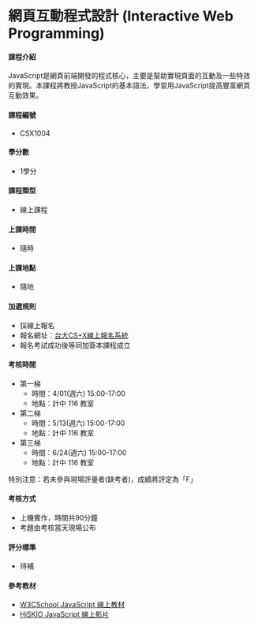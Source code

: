 # 網頁互動程式設計 (Interactive Web Programming)

#### 課程介紹

JavaScript是網頁前端開發的程式核心，主要是幫助實現頁面的互動及一些特效的實現。本課程將教授JavaScript的基本語法，學習用JavaScript提高豐富網頁互動效果。

#### 課程編號

* CSX1004

#### 學分數

* 1學分

#### 課程類型

* 線上課程

#### 上課時間

* 隨時

#### 上課地點

* 隨地

#### 加選規則

* 採線上報名
* 報名網址：[台大CS+X線上報名系統](https://csx.aca.ntu.edu.tw/course)
* 報名考試成功後等同加簽本課程成立 

#### 考核時間

* 第一梯
    * 時間：4/01(週六) 15:00-17:00 
    * 地點：計中 116 教室 
* 第二梯
    * 時間：5/13(週六) 15:00-17:00 
    * 地點：計中 116 教室
* 第三梯
    * 時間：6/24(週六) 15:00-17:00 
    * 地點：計中 116 教室 

特別注意：若未參與現場評量者(缺考者)，成績將評定為「F」 

#### 考核方式

* 上機實作，時間共90分鐘
* 考題由考核當天現場公布

#### 評分標準

* 待補

#### 參考教材

* [W3CSchool JavaScript 線上教材](http://www.w3schools.com/js/)
* [HiSKIO JavaScript 線上影片](https://hiskio.com/course/51)
